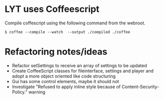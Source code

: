 # LYT uses Coffeescript
Compile coffescript using the following command from the webroot.
	
	$ coffee --compile --watch  --output ./compiled ./coffee
	
	
# Refactoring notes/ideas
- Refactor setSettings to receive an array of settings to be updated
- Create CoffeeScript classes for fileinterface, settings and player and adopt a more object oriented like code structuring
- Gui has some control elements, maybe it should not
- Investigate "Refused to apply inline style because of Content-Security-Policy." warning
